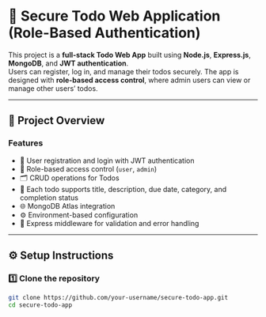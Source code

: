 # 📝 Secure Todo Web Application (Role-Based Authentication)

This project is a **full-stack Todo Web App** built using **Node.js**, **Express.js**, **MongoDB**, and **JWT authentication**.  
Users can register, log in, and manage their todos securely. The app is designed with **role-based access control**, where admin users can view or manage other users’ todos.

---

## 🚀 Project Overview

### Features
- 🔐 User registration and login with JWT authentication  
- 🧩 Role-based access control (`user`, `admin`)  
- 🗂️ CRUD operations for Todos  
- 📅 Each todo supports title, description, due date, category, and completion status  
- 🌐 MongoDB Atlas integration  
- ⚙️ Environment-based configuration  
- 🧱 Express middleware for validation and error handling  

---

## ⚙️ Setup Instructions

### 1️⃣ Clone the repository
```bash
git clone https://github.com/your-username/secure-todo-app.git
cd secure-todo-app
```
